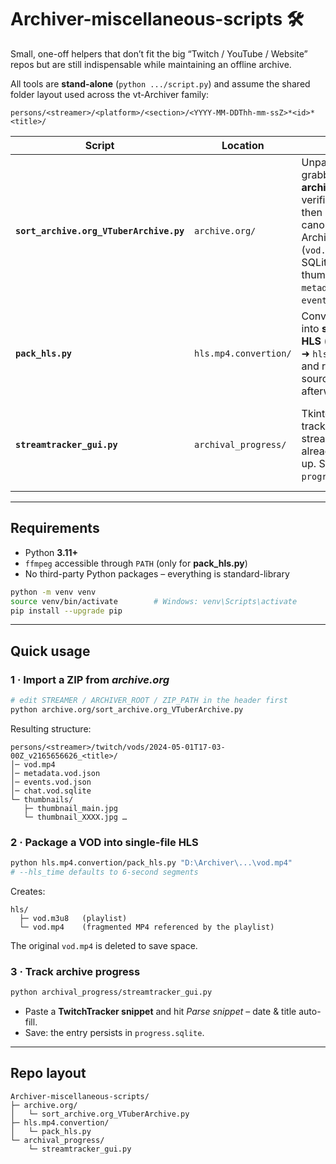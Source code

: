 # Archiver-miscellaneous-scripts 🛠️

Small, one-off helpers that don’t fit the big “Twitch / YouTube / Website” repos
but are still indispensable while maintaining an offline archive.

All tools are **stand-alone** (`python .../script.py`) and assume the shared folder
layout used across the vt-Archiver family:

```
persons/<streamer>/<platform>/<section>/<YYYY-MM-DDThh-mm-ssZ>*<id>*<title>/
```

| Script | Location | Purpose | Notes |
|--------|----------|---------|-------|
| **`sort_archive.org_VTuberArchive.py`** | `archive.org/` | Unpacks a ZIP grabbed from **archive.org**, verifies MD5s, then rebuilds the canonical vt-Archiver folder (`vod.mp4`, chat → SQLite, thumbnails, `metadata.vod.json`, `events.vod.json`). | Edit the three variables at the top of the file to properly use the script (`STREAMER`, `ARCHIVER_ROOT`, `ZIP_PATH`). |
| **`pack_hls.py`** | `hls.mp4.convertion/` | Converts a `vod.mp4` into **single-file HLS** (`hls/vod.m3u8` ➜ `hls/vod.mp4`) and removes the source MP4 afterwards. | Requires **ffmpeg** in `PATH`. |
| **`streamtracker_gui.py`** | `archival_progress/` | Tkinter GUI for tracking which streams are already backed up. Stores rows in `progress.sqlite`. | Dark / light toggle ☾/☀, resizable columns, layout saved to `layout.json`. |

---

## Requirements

* Python **3.11+**
* `ffmpeg` accessible through `PATH` (only for **pack_hls.py**)
* No third-party Python packages – everything is standard-library

```bash
python -m venv venv
source venv/bin/activate        # Windows: venv\Scripts\activate
pip install --upgrade pip
````

---

## Quick usage

### 1 · Import a ZIP from *archive.org*

```bash
# edit STREAMER / ARCHIVER_ROOT / ZIP_PATH in the header first
python archive.org/sort_archive.org_VTuberArchive.py
```

Resulting structure:

```
persons/<streamer>/twitch/vods/2024-05-01T17-03-00Z_v2165656626_<title>/
│─ vod.mp4
│─ metadata.vod.json
│─ events.vod.json
│─ chat.vod.sqlite
└─ thumbnails/
   ├─ thumbnail_main.jpg
   └─ thumbnail_XXXX.jpg …
```

### 2 · Package a VOD into single-file HLS

```bash
python hls.mp4.convertion/pack_hls.py "D:\Archiver\...\vod.mp4"
# --hls_time defaults to 6-second segments
```

Creates:
```
hls/
  ├─ vod.m3u8   (playlist)
  └─ vod.mp4    (fragmented MP4 referenced by the playlist)
```
The original `vod.mp4` is deleted to save space.

### 3 · Track archive progress

```bash
python archival_progress/streamtracker_gui.py
```

* Paste a **TwitchTracker snippet** and hit *Parse snippet* – date & title
  auto-fill.
* Save: the entry persists in `progress.sqlite`.

---

## Repo layout

```
Archiver-miscellaneous-scripts/
├─ archive.org/
│   └─ sort_archive.org_VTuberArchive.py
├─ hls.mp4.convertion/
│   └─ pack_hls.py
└─ archival_progress/
    └─ streamtracker_gui.py
```
